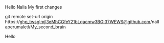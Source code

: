 Hello Nalla My first changes 

git remote set-url origin https://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@github.com/nallaperumaletl/My_second_brain


Hello